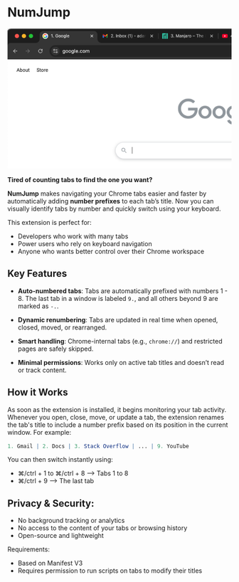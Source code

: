 # NumJump

![Screenshot of Google Chrome featuring the extension's prefix with in the tabs](./chrome/assets/sample_image.png)

**Tired of counting tabs to find the one you want?**

**NumJump** makes navigating your Chrome tabs easier and faster by automatically adding **number prefixes** to each tab’s title. Now you can visually identify tabs by number and quickly switch using your keyboard.

This extension is perfect for:
* Developers who work with many tabs
* Power users who rely on keyboard navigation
* Anyone who wants better control over their Chrome workspace

## Key Features
* **Auto-numbered tabs**: Tabs are automatically prefixed with numbers 1 - 8. The last tab in a window is labeled ```9.```, and all others beyond 9 are marked as ```-.```.

* **Dynamic renumbering**: Tabs are updated in real time when opened, closed, moved, or rearranged.

* **Smart handling**: Chrome-internal tabs (e.g., ```chrome://```) and restricted pages are safely skipped.

* **Minimal permissions**: Works only on active tab titles and doesn’t read or track content.

## How it Works
As soon as the extension is installed, it begins monitoring your tab activity. Whenever you open, close, move, or update a tab, the extension renames the tab's title to include a number prefix based on its position in the current window. For example:

``` mathematica
1. Gmail | 2. Docs | 3. Stack Overflow | ... | 9. YouTube
```

You can then switch instantly using:
* ⌘/ctrl + 1 to ⌘/ctrl + 8 --> Tabs 1 to 8
* ⌘/ctrl + 9 --> The last tab

## Privacy & Security:
* No background tracking or analytics
* No access to the content of your tabs or browsing history
* Open-source and lightweight

Requirements:
* Based on Manifest V3
* Requires permission to run scripts on tabs to modify their titles
